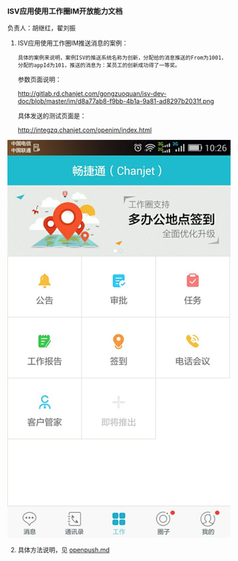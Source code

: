 ### ISV应用使用工作圈IM开放能力文档
负责人：胡继红，翟刘振

1.  ISV应用使用工作圈IM推送消息的案例：  
	
	    具体的案例来说明，案例ISV的推送系统名称为创新，分配给的消息推送的From为1001，分配的appId为101，推送的消息为：某员工的创新成功得了一等奖。
	 参数页面说明：
    
     http://gitlab.rd.chanjet.com/gongzuoquan/isv-dev-doc/blob/master/im/d8a77ab8-f9bb-4b1a-9a81-ad8297b2031f.png
	
	具体发送的测试页面是： 
	
    http://integzq.chanjet.com/openim/index.html 
	    
   ![](./im/5ec700a5-0b37-4bad-b3d4-4934103dba42.png)
   
2.  具体方法说明，见 [openpush.md](./im/openpush.md)